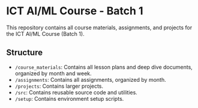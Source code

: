 # ICT AI/ML Course - Batch 1

This repository contains all course materials, assignments, and projects for the ICT AI/ML Course (Batch 1).

## Structure

- `/course_materials`: Contains all lesson plans and deep dive documents, organized by month and week.
- `/assignments`: Contains all assignments, organized by month.
- `/projects`: Contains larger projects.
- `/src`: Contains reusable source code and utilities.
- `/setup`: Contains environment setup scripts.
